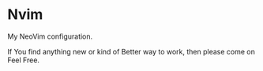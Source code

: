 # Nvim
My NeoVim configuration.

If You find anything new or kind of Better way to work, then please come on Feel Free.
